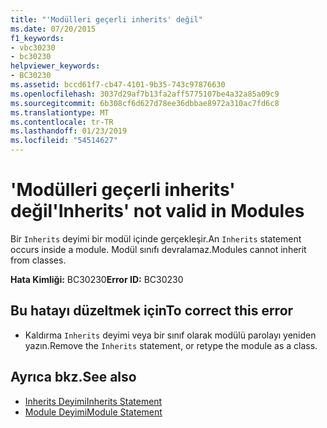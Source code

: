 ```yaml
---
title: "'Modülleri geçerli inherits' değil"
ms.date: 07/20/2015
f1_keywords:
- vbc30230
- bc30230
helpviewer_keywords:
- BC30230
ms.assetid: bccd61f7-cb47-4101-9b35-743c97876630
ms.openlocfilehash: 3037d29af7b13fa2aff5775107be4a32a85a09c9
ms.sourcegitcommit: 6b308cf6d627d78ee36dbbae8972a310ac7fd6c8
ms.translationtype: MT
ms.contentlocale: tr-TR
ms.lasthandoff: 01/23/2019
ms.locfileid: "54514627"
---
```

# <a name="inherits-not-valid-in-modules"></a><span data-ttu-id="acd6c-102">'Modülleri geçerli inherits' değil</span><span class="sxs-lookup"><span data-stu-id="acd6c-102">'Inherits' not valid in Modules</span></span>
<span data-ttu-id="acd6c-103">Bir `Inherits` deyimi bir modül içinde gerçekleşir.</span><span class="sxs-lookup"><span data-stu-id="acd6c-103">An `Inherits` statement occurs inside a module.</span></span> <span data-ttu-id="acd6c-104">Modül sınıfı devralamaz.</span><span class="sxs-lookup"><span data-stu-id="acd6c-104">Modules cannot inherit from classes.</span></span>  
  
 <span data-ttu-id="acd6c-105">**Hata Kimliği:** BC30230</span><span class="sxs-lookup"><span data-stu-id="acd6c-105">**Error ID:** BC30230</span></span>  
  
## <a name="to-correct-this-error"></a><span data-ttu-id="acd6c-106">Bu hatayı düzeltmek için</span><span class="sxs-lookup"><span data-stu-id="acd6c-106">To correct this error</span></span>  
  
-   <span data-ttu-id="acd6c-107">Kaldırma `Inherits` deyimi veya bir sınıf olarak modülü parolayı yeniden yazın.</span><span class="sxs-lookup"><span data-stu-id="acd6c-107">Remove the `Inherits` statement, or retype the module as a class.</span></span>  
  
## <a name="see-also"></a><span data-ttu-id="acd6c-108">Ayrıca bkz.</span><span class="sxs-lookup"><span data-stu-id="acd6c-108">See also</span></span>
- [<span data-ttu-id="acd6c-109">Inherits Deyimi</span><span class="sxs-lookup"><span data-stu-id="acd6c-109">Inherits Statement</span></span>](../../visual-basic/language-reference/statements/inherits-statement.md)
- [<span data-ttu-id="acd6c-110">Module Deyimi</span><span class="sxs-lookup"><span data-stu-id="acd6c-110">Module Statement</span></span>](../../visual-basic/language-reference/statements/module-statement.md)
